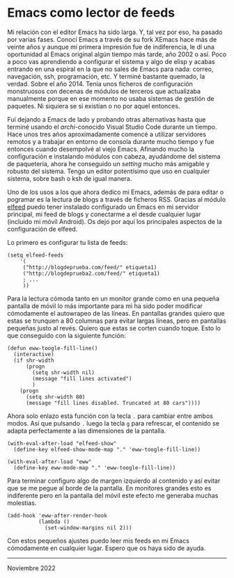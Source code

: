 # Emacs como lector de feeds



Mi relación con el editor Emacs ha sido larga. Y, tal vez por eso, ha pasado por
varias fases. Conocí Emacs a través de su fork XEmacs hace más de veinte años y
aunque mi primera impresión fue de indiferencia, le dí una oportunidad al Emacs
original algún tiempo más tarde, año 2002 o así. Poco a poco vas aprendiendo a
configurar el sistema y algo de elisp y acabas entrando en una espiral en la que
no sales de Emacs para nada: correo, navegación, ssh, programación, etc. Y
terminé bastante quemado, la verdad. Sobre el año 2014. Tenía unos ficheros de
configuración monstruosos con decenas de módulos de terceros que actualizaba
manualmente porque en ese momento no usaba sistemas de gestión de paquetes. Ni
siquiera se si existían o no por aquel entonces.

Fuí dejando a Emacs de lado y probando otras alternativas hasta que terminé
usando el *archi*-conocido Visual Studio Code durante un tiempo. Hace unos tres
años aproximadamente comencé a utilizar servidores remotos y a trabajar en
entorno de consola durante mucho tiempo y fue entonces cuando desempolvé al
viejo Emacs. Afinando mucho la configuración e instalando módulos con cabeza,
ayudándome del sistema de paquetería, ahora he conseguido un *setting* mucho más
amigable y robusto del sistema. Tengo un editor potentísimo que uso en cualquier
sistema, sobre bash o ksh de igual manera.

Uno de los usos a los que ahora dedico mi Emacs, además de para editar o
pogramar es la lectura de blogs a través de ficheros RSS. Gracias al módulo
[elfeed](https://github.com/skeeto/elfeed) puedo tener instalado configurado un
Emacs en mi servidor principal, mi feed de blogs y conectarme a el desde
cualquier lugar (incluido mi móvil Android). Os dejo por aquí los principales
aspectos de la configuración de elfeed.

Lo primero es configurar tu lista de feeds:

```
(setq elfeed-feeds
    '(
     ("http://blogdeprueba.com/feed/" etiqueta1)
     ("http://blogdeprueba2.com/feed/" etiqueta1)
     ; ...
     ))
```

Para la lectura cómoda tanto en un monitor grande como en una pequeña pantalla
de móvil lo más importante para mi ha sido poder modificar cómodamente el
autowrapeo de las líneas. En pantallas grandes quiero que estas se trunquen a 80
columnas para evitar largas líneas, pero en pantallas pequeñas justo al
revés. Quiero que estas se corten cuando toque. Esto lo que conseguido con la
siguiente función:

```
(defun eww-toogle-fill-line()
  (interactive)
  (if shr-width                                    
      (progn
        (setq shr-width nil)
        (message "fill lines activated")
        )
    (progn
      (setq shr-width 80)
      (message "fill lines disabled. Truncated at 80 cars"))))

```

Ahora solo enlazo esta función con la tecla `.` para cambiar entre ambos
modos. Así que pulsando `.`  luego la tecla `g` para refrescar, el contenido se
adapta perfectamente a las dimensiones de la pantalla.

```
(with-eval-after-load "elfeed-show"
  (define-key elfeed-show-mode-map "." 'eww-toogle-fill-line))

(with-eval-after-load "eww"
  (define-key eww-mode-map "." 'eww-toogle-fill-line))
```

Para terminar configuro algo de margen izquierdo al contenido y así evitar que se
me pegue al borde de la pantalla. En monitores grandes esto es indiferente pero
en la pantalla del móvil este efecto me generaba muchas molestias.

```
(add-hook 'eww-after-render-hook
          (lambda ()
            (set-window-margins nil 2)))
```

Con estos pequeños ajustes puedo leer mis feeds en mi Emacs cómodamente en
cualquier lugar.  Espero que os haya sido de ayuda.




---

Noviembre 2022
